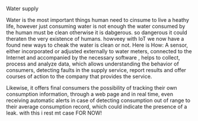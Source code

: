 Water supply

Water is the most important things human need to cinsume to live a heathy life, however just consuming water is not enough the water consumed by the human must be clean otherwise it is dabgerous. so dangerous it could theraten the very existence of humans. howveey with IoT we now have a found new ways to cheak the water is clean or not. 
Here is How:
A sensor, either incorporated or adjusted externally to water meters, connected to the Internet and accompanied by the necessary software , helps to collect, process and analyze data, which allows understanding the behavior of consumers, detecting faults in the supply service, report results and offer courses of action to the company that provides the service.

Likewise, it offers final consumers the possibility of tracking their own consumption information, through a web page and in real time, even receiving automatic alerts in case of detecting consumption out of range to their average consumption record, which could indicate the presence of a leak.
with this i rest mt case FOR NOW!
